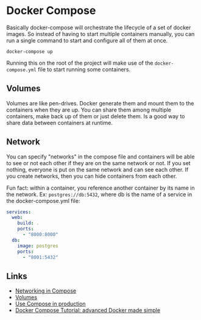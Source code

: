 # Docker Compose

Basically docker-compose will orchestrate the lifecycle of a set of docker images. So instead of having to start multiple
containers manually, you can run a single command to start and configure all of them at once.

````shell
docker-compose up
````

Running this on the root of the project will make use of the ``docker-compose.yml`` file to start running some containers.

## Volumes

Volumes are like pen-drives. Docker generate them and mount them to the containers when they are up. You can share them among
multiple containers, make back up of them or just delete them. Is a good way to share data between containers at runtime.

## Network

You can specify "networks" in the compose file and containers will be able to see or not each other if they are on the same
network or not. If you set nothing, everyone is put on the same network and can see each other. If you create networks, then
you can hide containers from each other.

Fun fact: within a container, you reference another container by its name in the network. Ex: ``postgres://db:5432``, where
db is the name of a service in the docker-compose.yml file:

````yml
services:
  web:
    build: .
    ports:
      - "8000:8000"
  db:
    image: postgres
    ports:
      - "8001:5432"
````

## Links

- [Networking in Compose](https://docs.docker.com/compose/networking/)
- [Volumes](https://docs.docker.com/storage/volumes/)
- [Use Compose in production](https://docs.docker.com/compose/production/)
- [Docker Compose Tutorial: advanced Docker made simple](https://www.educative.io/blog/docker-compose-tutorial)